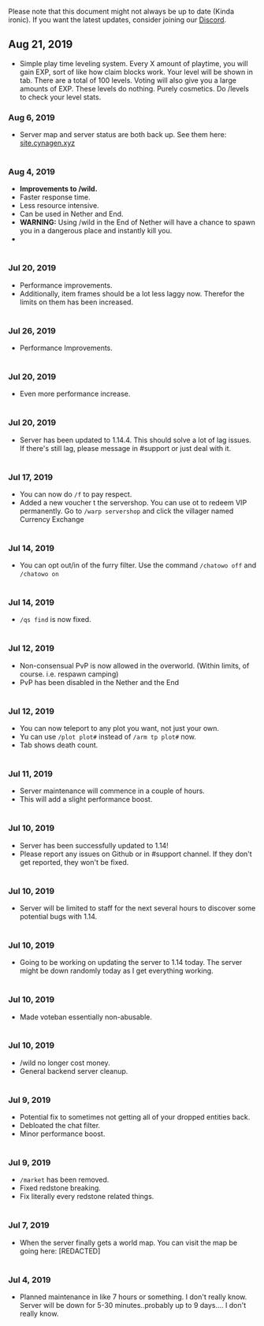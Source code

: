 Please note that this document might not always be up to date (Kinda ironic). If you want the latest updates, consider joining our [Discord](https://discordapp.com/invite/B5JW7qp).

## Aug 21, 2019
- Simple play time leveling system. Every X amount of playtime, you will gain EXP, sort of like how claim blocks work.
Your level will be shown in tab. There are a total of 100 levels. Voting will also give you a large amounts of EXP. These levels do nothing. Purely cosmetics. Do /levels to check your level stats.

### Aug 6, 2019
- Server map and server status are both back up. See them here: [site.cynagen.xyz](site.cynagen.xyz)<br><br>

### Aug 4, 2019
- **Improvements to /wild.**
- Faster response time.
- Less resource intensive.
- Can be used in Nether and End.
- **WARNING:** Using /wild in the End of Nether will have a chance to spawn you in a dangerous place and instantly kill you.
- <br><br>

### Jul 20, 2019
- Performance improvements.
- Additionally, item frames should be a lot less laggy now. Therefor the limits on them has been increased.<br><br>

### Jul 26, 2019
- Performance Improvements.<br><br>

### Jul 20, 2019
- Even more performance increase. <br><br>

### Jul 20, 2019
- Server has been updated to 1.14.4. This should solve a lot of lag issues. If there's still lag, please message in #support or just deal with it. <br><br>

### Jul 17, 2019
- You can now do `/f` to pay respect.
- Added a new voucher t the servershop. You can use ot to redeem VIP permanently. Go to `/warp servershop` and click the villager named Currency Exchange<br><br>

### Jul 14, 2019
- You can opt out/in of the furry filter. Use the command `/chatowo off` and `/chatowo on` <br><br>

### Jul 14, 2019
- `/qs find` is now fixed. <br><br>

### Jul 12, 2019
- Non-consensual PvP is now allowed in the overworld. (Within limits, of course. i.e. respawn camping)
- PvP has been disabled in the Nether and the End<br><br>

### Jul 12, 2019
- You can now teleport to any plot you want, not just your own.
- Yu can use `/plot plot#` instead of `/arm tp plot#` now.
- Tab shows death count.<br><br>

### Jul 11, 2019
- Server maintenance will commence in a couple of hours.
- This will add a slight performance boost.<br><br>

### Jul 10, 2019
- Server has been successfully updated to 1.14!
- Please report any issues on Github or in #support channel. If they don't get reported, they won't be fixed.<br><br>

### Jul 10, 2019
- Server will be limited to staff for the next several hours to discover some potential bugs with 1.14. <br><br>

### Jul 10, 2019
- Going to be working on updating the server to 1.14 today. The server might be down randomly today as I get everything working.<br><br>

### Jul 10, 2019
- Made voteban essentially non-abusable. <br><br>

### Jul 10, 2019
- /wild no longer cost money.
- General backend server cleanup.<br><br>

### Jul 9, 2019
- Potential fix to sometimes not getting all of your dropped entities back.
- Debloated the chat filter.
- Minor performance boost.<br><br>

### Jul 9, 2019
- `/market` has been removed.
- Fixed redstone breaking.
- Fix literally every redstone related things.<br><br>

### Jul 7, 2019
- When the server finally gets a world map. You can visit the map be going here: [REDACTED] <br><br>

### Jul 4, 2019
- Planned maintenance in like 7 hours or something. I don't really know. Server will be down for 5-30 minutes..probably up to 9 days.... I don't really know. <br><br>
